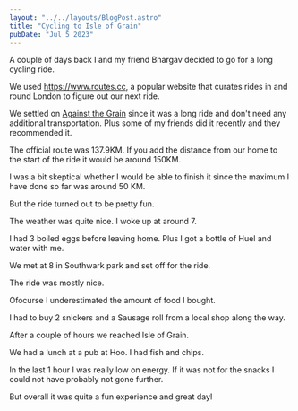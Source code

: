 ```yaml
---
layout: "../../layouts/BlogPost.astro"
title: "Cycling to Isle of Grain"
pubDate: "Jul 5 2023"
---
```


A couple of days back I and my friend Bhargav decided to go for a long cycling ride.

We used https://www.routes.cc, a popular website that curates rides in and round London to figure out our next ride.

We settled on [Against the Grain](https://www.routes.cc/routes/against-the-grain/) since it was a long ride and don't need any additional transportation. Plus some of my friends did it recently and they recommended it.

The official route was 137.9KM. If you add the distance from our home to the start of the ride it would be around 150KM.

I was a bit skeptical whether I would be able to finish it since the maximum I have done so far was around 50 KM.

But the ride turned out to be pretty fun.

The weather was quite nice. I woke up at around 7.

I had 3 boiled eggs before leaving home. Plus I got a bottle of Huel and water with me.

We met at 8 in Southwark park and set off for the ride.

<div class="strava-embed-placeholder" data-embed-type="activity" data-embed-id="9376252165"></div><script src="https://strava-embeds.com/embed.js"></script>

The ride was mostly nice.

Ofocurse I underestimated the amount of food I bought.

I had to buy 2 snickers and a Sausage roll from a local shop along the way.

After a couple of hours we reached Isle of Grain.

We had a lunch at a pub at Hoo. I had fish and chips.

In the last 1 hour I was really low on energy. If it was not for the snacks I could not have probably not gone further.

But overall it was quite a fun experience and great day!